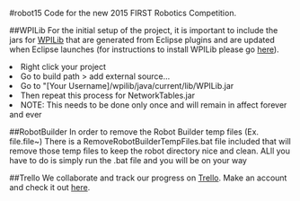 #robot15
Code for the new 2015 FIRST Robotics Competition.

##WPILib
For the initial setup of the project, it is important to include the jars for <a href= "https://usfirst.collab.net/sf/projects/wpilib/">WPILib</a> that are generated from Eclipse plugins and are updated when Eclipse launches (for instructions to install WPILib please go <a href= "https://wpilib.screenstepslive.com/s/4485/m/13809/l/145002-installing-eclipse-c-java">here</a>).
<list>
<li>Right click your project</li>
<li>Go to build path > add external source...</li>
<li>Go to "[Your Username]/wpilib/java/current/lib/WPILib.jar</li>
<li>Then repeat this process for NetworkTables.jar</li>
<li>NOTE: This needs to be done only once and will remain in affect forever and ever </li>
</list>

##RobotBuilder
In order to remove the Robot Builder temp files (Ex. file.file~) There is a RemoveRobotBuilderTempFiles.bat file included that will remove those temp files to keep the robot directory nice and clean. ALll you have to do is simply run the .bat file and you will be on your way

##Trello
We collaborate and track our progress on <a href = "https://Trello.com">Trello</a>. Make an account and check it out <a href = "https://trello.com/b/HWx0Nqct/1073-software">here</a>.
